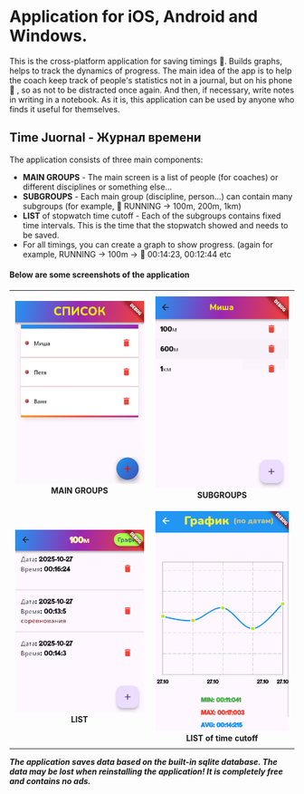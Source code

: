 # Application for iOS, Android and Windows.

  This is the cross-platform application for saving timings :floppy_disk:. Builds graphs, helps to track the dynamics of progress.
The main idea of the app is to help the coach keep track of people's statistics not in a journal, but on his phone :iphone: , so as not to be distracted once again. And then, if necessary, write notes in writing in a notebook. As it is, this application can be used by anyone who finds it useful for themselves.

## Time Juornal - Журнал времени
The application consists of three main components:
- **MAIN GROUPS** - The main screen is a list of people (for coaches) or different disciplines or something else...
- **SUBGROUPS** - Each main group (discipline, person...) can contain many subgroups (for example, :running: RUNNING -> 100m, 200m, 1km)
- **LIST** of stopwatch time cutoff - Each of the subgroups contains fixed time intervals. This is the time that the stopwatch showed and needs to be saved.
- For all timings, you can create a graph to show progress. (again for example, RUNNING -> 100m -> :checkered_flag: 00:14:23, 00:12:44 etc
#### Below are some screenshots of the application

<table>
  <tr>
    <td align="center" style="padding: 10px;">
      <img src="/assets/screenshots/1.png" alt="MAIN GROUPS" width="300"><br>
      <b>MAIN GROUPS</b>
    </td>
    <td align="center" style="padding: 10px;">
      <img src="/assets/screenshots/2.png" alt="SUBGROUPS" width="300"><br>
      <b>SUBGROUPS</b>
    </td>
  </tr>
  <tr>
    <td align="center" style="padding: 10px;">
      <img src="/assets/screenshots/3.png" alt="LIST" width="300"><br>
      <b>LIST</b>
    </td>
    <td align="center" style="padding: 10px;">
      <img src="/assets/screenshots/4.png" alt="LIST of time cutoff" width="300"><br>
      <b>LIST of time cutoff</b>
    </td>
  </tr>
</table>




***The application saves data based on the built-in sqlite database. The data may be lost when reinstalling the application! It is completely free and contains no ads.***
